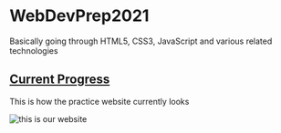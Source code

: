 # WebDevPrep2021

Basically going through HTML5, CSS3, JavaScript and various related technologies

## [Current Progress](#current-progress)

This is how the practice website currently looks

![this is our website](WebDevPrep2021/root/images/The%20Poetry%20Workshop.PNG)
